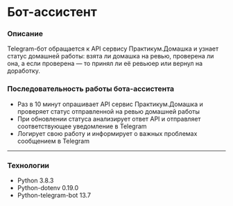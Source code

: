 <a id = "anchor"></a>
# Бот-ассистент

### Описание

Telegram-бот обращается к API сервису Практикум.Домашка и узнает статус домашней работы: взята ли домашка на ревью, проверена ли она, а если проверена — то принял ли её ревьюер или вернул на доработку.
### Последовательность работы бота-ассистента
* Раз в 10 минут опрашивает API сервис Практикум.Домашка и проверяет статус отправленной на ревью домашней работы
* При обновлении статуса анализирует ответ API и отправляет соответствующее уведомление в Telegram
* Логирует свою работу и информирует о важных проблемах сообщением в Telegram

***
### Технологии
* Python 3.8.3  
* Python-dotenv 0.19.0   
* Python-telegram-bot 13.7